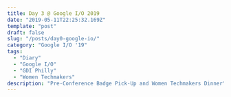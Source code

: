 ```yaml
---
title: Day 3 @ Google I/O 2019
date: "2019-05-11T22:25:32.169Z"
template: "post"
draft: false
slug: "/posts/day0-google-io/"
category: "Google I/O '19"
tags:
  - "Diary"
  - "Google I/O"
  - "GDI Philly"
  - "Women Techmakers"
description: "Pre-Conference Badge Pick-Up and Women Techmakers Dinner"
---
```






